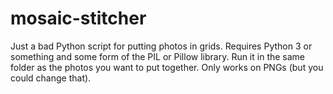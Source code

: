 # mosaic-stitcher

Just a bad Python script for putting photos in grids. Requires Python 3 or something and some form of the PIL or Pillow library. Run it in the same folder as the photos you want to put together. Only works on PNGs (but you could change that).
